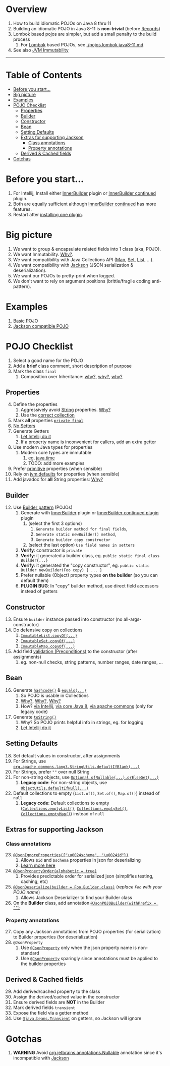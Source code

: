 # Overview
1. How to build idiomatic POJOs on Java 8 thru 11
1. Building an idiomatic POJO in Java 8-11 is **non-trivial** (before [Records](https://docs.oracle.com/en/java/javase/14/language/records.html))
1. Lombok based pojos are simpler, but add a small penalty to the build process
    1. For [Lombok](https://projectlombok.org/) based POJOs, see [./pojos.lombok.java8-11.md](./pojos.lombok.java8-11.md)
1. See also [JVM Immutability](jvm-immutability.md)


--------
# Table of Contents
- [Before you start...](#before-you-start)
- [Big picture](#big-picture)
- [Examples](#examples)
- [POJO Checklist](#pojo-checklist)
  * [Properties](#properties)
  * [Builder](#builder)
  * [Constructor](#constructor)
  * [Bean](#bean)
  * [Setting Defaults](#setting-defaults)
  * [Extras for supporting Jackson](#extras-for-supporting-jackson)
    + [Class annotations](#class-annotations)
    + [Property annotations](#property-annotations)
  * [Derived & Cached fields](#derived---cached-fields)
- [Gotchas](#gotchas)


# Before you start...
1. For Intellij, Install either [InnerBuilder](https://plugins.jetbrains.com/plugin/7354-innerbuilder) plugin or [InnerBuilder continued](https://plugins.jetbrains.com/plugin/15818-innerbuilder-continued) plugin.
1. Both are equally sufficient although [InnerBuilder continued](https://plugins.jetbrains.com/plugin/15818-innerbuilder-continued) has more features.
1. Restart after [installing one plugin](https://www.jetbrains.com/help/idea/managing-plugins.html).


# Big picture
1. We want to group & encapsulate related fields into 1 class (aka, POJO).
1. We want Immutability.  [Why?](../general/immutability.md).
1. We want compatibility with Java Collections API ([Map](https://docs.oracle.com/en/java/javase/11/docs/api/java.base/java/util/Map.html), [Set](https://docs.oracle.com/en/java/javase/11/docs/api/java.base/java/util/Set.html), [List](https://docs.oracle.com/en/java/javase/11/docs/api/java.base/java/util/List.html), ...).
1. We want compatibility with [Jackson](https://github.com/FasterXML/jackson) (JSON serialization & deserialization).
1. We want our POJOs to pretty-print when logged.
1. We don't want to rely on argument positions (brittle/fragile coding anti-pattern).


# Examples
1. [Basic POJO](./pojo.example-1.md)
1. [Jackson compatible POJO](./pojo.example-2.md)


# POJO Checklist
1. Select a good name for the POJO
1. Add a **brief** class comment, short description of purpose
1. Mark the class `final`
    1. Composition over Inheritance: [why?](https://en.wikipedia.org/wiki/Composition_over_inheritance), [why?](https://stackoverflow.com/questions/49002/prefer-composition-over-inheritance), [why?](https://medium.com/geekculture/composition-over-inheritance-7faed1628595)

## Properties
4. Define the properties
    1. Aggressively avoid [String](https://docs.oracle.com/en/java/javase/11/docs/api/java.base/java/lang/String.html) properties.  [Why?](./strings.avoid.md)
    1. Use the [correct collection](./collections.selecting.md)
1. Mark **all** properties [`private final`](https://docs.oracle.com/javase/tutorial/essential/concurrency/imstrat.html)
1. [No Setters](https://docs.oracle.com/javase/tutorial/essential/concurrency/imstrat.html)
1. Generate Getters
    1. [Let Intellij do it](https://www.jetbrains.com/help/idea/generating-code.html#generate-getters-setters)
    1. If a property name is inconvenient for callers, add an extra getter
1. Use modern Java types for properties
    1. Modern core types are immutable
        1. eg. [java.time](https://docs.oracle.com/javase/8/docs/api/java/time/package-summary.html)
        1. TODO: add more examples
1. Prefer [primitive](https://docs.oracle.com/javase/tutorial/java/nutsandbolts/datatypes.html) properties (when sensible)
1. Rely on [jvm defaults](https://docs.oracle.com/javase/tutorial/java/nutsandbolts/datatypes.html) for properties (when sensible)
1. Add javadoc for **all** String properties: [Why?](./strings.avoid.md)


## Builder
12. Use [Builder pattern](https://refactoring.guru/design-patterns/builder) (POJOs)
    1. Generate with [InnerBuilder](https://plugins.jetbrains.com/plugin/7354-innerbuilder) plugin or [InnerBuilder continued plugin](https://plugins.jetbrains.com/plugin/15818-innerbuilder-continued) plugin
        1. (select the first 3 options)
            1. `Generate builder method for final fields`,
            1. `Generate static newBuilder() method`,
            1. `Generate builder copy constructor`
        1. (select the last option) `Use field names in setters`
    1. **Verify**: constructor is `private`
    1. **Verify**: it generated a builder class, eg. `public static final class Builder{...}`
    1. **Verify**: it generated the "copy constructor", eg. `public static Builder newBuilder(Foo copy) { ... }`
    1. Prefer nullable (Object) property types **on the builder** (so you can default them)
    1. **PLUGIN BUG**: In "copy" builder method, use direct field accessors instead of getters

## Constructor
13. Ensure `builder` instance passed into constructor (no all-args-constructor)
1. Do defensive copy on collections
    1. [`ImmutableList.copyOf(...)`](https://guava.dev/releases/31.0-jre/api/docs/com/google/common/collect/ImmutableList.html#copyOf(java.lang.Iterable))
    1. [`ImmutableSet.copyOf(...)`](https://guava.dev/releases/31.0.1-jre/api/docs/com/google/common/collect/ImmutableSet.html#copyOf(java.util.Collection))
    1. [`ImmutableMap.copyOf(...)`](https://guava.dev/releases/31.0-jre/api/docs/com/google/common/collect/ImmutableMap.html#copyOf(java.util.Map))
1. Add field [validation (Preconditions)](./preconditions.md) to the constructor (after assignments)
    1. eg. non-null checks, string patterns, number ranges, date ranges, ...

## Bean
16. Generate [`hashcode()`](https://docs.oracle.com/en/java/javase/11/docs/api/java.base/java/lang/Object.html#hashCode()) & [`equals(...)`](https://docs.oracle.com/en/java/javase/11/docs/api/java.base/java/lang/Object.html#equals(java.lang.Object))
    1. So POJO is usable in Collections
    1. [Why?](https://www.baeldung.com/java-equals-hashcode-contracts), [Why?](https://www.geeksforgeeks.org/equals-hashcode-methods-java/), [Why?](https://howtodoinjava.com/java/basics/java-hashcode-equals-methods/)
    1. How? [via Intellij](https://www.jetbrains.com/help/idea/generate-equals-and-hashcode-wizard.html), [via core Java 8](https://docs.oracle.com/javase/8/docs/api/java/util/Objects.html#hashCode-java.lang.Object-), [via apache commons](https://commons.apache.org/proper/commons-lang/apidocs/org/apache/commons/lang3/builder/EqualsBuilder.html) (only for legacy code)
1. Generate [`toString()`](https://docs.oracle.com/javase/8/docs/api/java/lang/Object.html#toString--)
    1. Why? So POJO prints helpful info in strings, eg. for logging
    1. [Let Intellij do it](https://www.jetbrains.com/help/idea/generating-code.html#generate-tostring)

## Setting Defaults
18. Set default values in constructor, after assignments
1. For Strings, use [`org.apache.commons.lang3.StringUtils.defaultIfBlank(...)`](https://commons.apache.org/proper/commons-lang/apidocs/org/apache/commons/lang3/StringUtils.html)
1. For Strings, prefer `""` over null String
1. For non-string objects, use [`Optional.ofNullable(...).orElseGet(...)`](https://docs.oracle.com/javase/8/docs/api/java/util/Optional.html)
    1. **Legacy code**: For non-string objects, use [`ObjectUtils.defaultIfNull(...)`](https://commons.apache.org/proper/commons-lang/apidocs/org/apache/commons/lang3/ObjectUtils.html)
1. Default collections to empty (`List.of()`, `Set.of()`, `Map.of()`) instead of `null`
    1. **Legacy code**: Default collections to empty ([`Collections.emptyList()`](https://docs.oracle.com/javase/8/docs/api/java/util/Collections.html#emptyList--), [`Collections.emptySet()`](https://docs.oracle.com/javase/8/docs/api/java/util/Collections.html#emptySet--), [`Collections.emptyMap()`](https://docs.oracle.com/javase/8/docs/api/java/util/Collections.html#emptyMap--)) instead of `null`


## Extras for supporting Jackson
### Class annotations
23. [`@JsonIgnoreProperties({"\u0024schema", "\u0024id"})`](https://www.javadoc.io/doc/com.fasterxml.jackson.core/jackson-annotations/latest/com/fasterxml/jackson/annotation/JsonIgnoreProperties.html)
    1. Allows `$id` and `$schema` properties in json for deserializing
    1. [Learn more here](https://json-schema.org/)
1. [`@JsonPropertyOrder(alphabetic = true)`](https://www.javadoc.io/doc/com.fasterxml.jackson.core/jackson-annotations/2.13.0/com/fasterxml/jackson/annotation/JsonPropertyOrder.html)
    1. Provides predictable order for serialized json (simplifies testing, caching, etc)
1. [`@JsonDeserialize(builder = Foo.Builder.class)`](https://www.javadoc.io/doc/com.fasterxml.jackson.core/jackson-databind/latest/com/fasterxml/jackson/databind/JsonDeserializer.html) (*replace `Foo` with your POJO name*)
    1. Allows Jackson Deserializer to find your Builder class
1. On the **Builder** class, add annotation [`@JsonPOJOBuilder(withPrefix = "")`](https://javadoc.io/doc/com.fasterxml.jackson.core/jackson-databind/latest/com/fasterxml/jackson/databind/annotation/JsonPOJOBuilder.Value.html)

### Property annotations
27. Copy any Jackson annotations from POJO properties (for serialization) to Builder properties (for deserialization)
1. `@JsonProperty`
    1. Use [`@JsonProperty`](https://javadoc.io/doc/com.fasterxml.jackson.core/jackson-annotations/latest/com/fasterxml/jackson/annotation/JsonProperty.html) only when the json property name is non-standard
    1. Use [`@JsonProperty`](https://javadoc.io/doc/com.fasterxml.jackson.core/jackson-annotations/latest/com/fasterxml/jackson/annotation/JsonProperty.html) sparingly since annotations must be applied to the builder properties

## Derived & Cached fields
29. Add derived/cached property to the class
1. Assign the derived/cached value in the constructor
1. Ensure derived fields are **NOT** in the Builder
1. Mark derived fields `transient`
1. Expose the field via a getter method
1. Use [`@java.beans.Transient`](https://docs.oracle.com/javase/8/docs/api/java/beans/Transient.html) on getters, so Jackson will ignore


# Gotchas
1. **WARNING** Avoid [org.jetbrains.annotations.Nullable](https://www.jetbrains.com/help/idea/nullable-and-notnull-annotations.html) annotation since it's incompatible with [Jackson](https://github.com/FasterXML/jackson)
